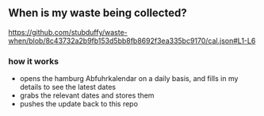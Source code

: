 ## When is my waste being collected?
  https://github.com/stubduffy/waste-when/blob/8c43732a2b9fb153d5bb8fb8692f3ea335bc9170/cal.json#L1-L6
  
  ### how it works
  - opens the hamburg Abfuhrkalendar on a daily basis, and fills in my details to see the latest dates
  - grabs the relevant dates and stores them
  - pushes the update back to this repo
  
